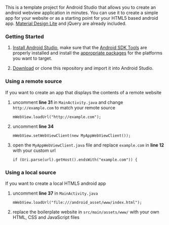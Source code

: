 This is a template project for Android Studio that allows you to create an android webview application in minutes. You can use it to create a simple app for your website or as a starting point for your HTML5 based android app. [Material Design Lite](http://www.getmdl.io/) and jQuery are already included.

### Getting Started

1. [Install Android Studio](http://developer.android.com/sdk/index.html), make sure that the [Android SDK Tools](http://developer.android.com/sdk/index.html#Other) are properly installed and install the [appropriate packages](http://developer.android.com/sdk/installing/adding-packages.html) for the platforms you want to target.

2. [Download](https://github.com/slymax/webview/archive/master.zip) or clone this repository and import it into Android Studio.

### Using a remote source

If you want to create an app that displays the contents of a remote website

1. uncomment **line 31** in `MainActivity.java` and change `http://example.com` to match your remote source

	```
	mWebView.loadUrl("http://example.com");
	```

2. uncomment **line 34**

	```
	mWebView.setWebViewClient(new MyAppWebViewClient());
	```

3. open the `MyAppWebViewClient.java` file and replace `example.com` in **line 12** with your custom url

	```
	if (Uri.parse(url).getHost().endsWith("example.com")) {
	```

### Using a local source

If you want to create a local HTML5 android app

1. uncomment **line 37** in `MainActivity.java`

	```
	mWebView.loadUrl("file:///android_asset/www/index.html");
	```

2. replace the boilerplate website in `src/main/assets/www/` with your own HTML, CSS and JavaScript files